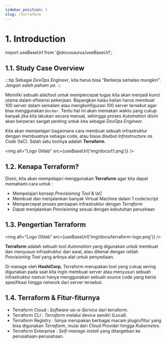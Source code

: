 ```yaml
---
sidebar_position: 1
slug: /terraform
---
```


# 1. Introduction

import useBaseUrl from '@docusaurus/useBaseUrl';

## 1.1. Study Case Overview

:::tip
Sebagai _DevOps Engineer_, kita harus bisa "Berkerja semalas mungkin". _Jangan salah paham ya._
:::

Memiliki sebuah alat/tool untuk mempercepat tugas kita akan menjadi kunci utama dalam efisiensi pekerjaan. Bayangkan kalau kalian harus membuat 100 server dalam semalam atau mengkonfigurasi 100 server tersebut agar bisa menggunakan _`Docker`_. Tentu hal ini akan memakan waktu yang cukup banyak jika kita lakukan secara manual, sehingga proses _Automation_ disini akan berperan sangat penting untuk kita sebagai _DevOps Engineer_.

Kita akan mempelajari bagaimana cara membuat sebuah infrastruktur dengan membuatnya sebagai code, atau biasa disebut _Infrastructure as Code_ (IaC). Salah satu toolnya adalah **Terraform**.

<img alt="Logo Gitlab" src={useBaseUrl('img/docs/t1.png')} />

## 1.2. Kenapa Terraform?

Disini, kita akan mempelajari menggunakan **Terraform** agar kita dapat memahami cara untuk :
- Mempelajari konsep _Provisioning Tool_ & IaC
- Membuat dan menjalankan banyak Virtual Machine dalam 1 code/script
- Mempercepat proses persiapan infrastruktur dengan _Terraform_
- Dapat menjalankan _Provisioning_ sesuai dengan kebutuhan perushaan

## 1.3. Pengertian Terraform

<img alt="Logo Gitlab" src={useBaseUrl('img/docs/terraform-logo.png')} />

**Terraform** adalah sebuah tool _Automation_ yang digunakan untuk membuat dan menyusun infrastruktur dari awal, atau dikenal dengan istilah _Provisioning Tool_ yang artinya alat untuk penyediaan.

Di manage oleh **HashiCorp**, Terraform merupakan tool yang cukup sering digunakan pada saat kita ingin membuat server atau menyusun sebuah infrastruktur namun hanya menggunakan sebuah source code yang berisi spesifikasi hingga network dari server tersebut.

## 1.4. Terraform & Fitur-fiturnya

- Terraform Cloud : _Software-as-a-Service_ dari terraform.
- Terraform CLI : _Terraform_ melalui device sendiri (Local).
- Terraform Registry : Isinya merupakan berbagai macam plugin/fitur yang bisa digunakan _Terraform_, mulai dari _Cloud Provider_ hingga _Kubernetes_. 
- Terraform Enterprise : _Self-manage install_ yang ditargetkan ke perusahaan-perusahaan.